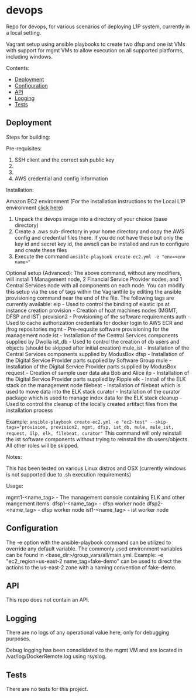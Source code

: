 # devops

Repo for devops, for various scenarios of deploying L1P system, currently in a local setting.

Vagrant setup using ansible playbooks to create two dfsp and one ist VMs with support for mgmt VMs to allow execution on all supported platforms, including windows.

Contents:

- [Deployment](#deployment)
- [Configuration](#configuration)
- [API](#api)
- [Logging](#logging)
- [Tests](#tests)

## Deployment

Steps for building:

Pre-requisites:

1.  SSH client and the correct ssh public key
2.
3.
4.  AWS credential and config information

Installation:

Amazon EC2 environment  (For the installation instructions to the Local L1P environment [click here](README.md))

1.  Unpack the devops image into a directory of your choice (base directory)
2.  Create a .aws sub-directory in your home directory and copy the AWS config and credential files there.  If you do not have these but only the key id and secret key id, the awscli can be installed and run to configure and create these files
3.  Execute the command `ansible-playbook create-ec2.yml -e "env=<env name>"`

Optional setup (Advanced):  The above command, without any modifiers, will install 1 Management node, 2 Financial Service Provider nodes, and 1 Central Services node with all components on each node.
You can modify this setup via the use of tags within the Vagrantfile by editing the ansible provisioning command near the end of the file.
The following tags are currently available:
eip - Used to control the binding of elastic ips at instance creation
provision - Creation of hoat machines nodes (MGMT, DFSP and IST)
provision2 - Provisioning of the software requirements
auth - Used to cache authorization credentials for docker login to AWS ECR and jfrog repositories
mgmt - Pre-requsite software provisioning for the management node
ist - Installation of the Central Services components supplied by Dwolla
ist_db - Used to control the creation of db users and objects (should be skipped after initial creation)
mule_ist - Installation of the Central Services components supplied by ModusBox
dfsp - Installation of the Digital Service Provider parts supplied by Software Group
mule - Installation of the Digital Service Provider parts supplied by ModusBox
request - Creation of sample user data aka Bob and Alice
ilp - Installation of the Digital Service Provider parts supplied by Ripple
elk - Install of the ELK stack on the management node
filebeat - Installation of filebeat which is used to move data into the ELK stack
curator - Installation of the curator package which is used to manage index data for the ELK stack
cleanup - Used to control the cleanup of the locally created artifact files from the installation process

Example: `ansible-playbook create-ec2.yml -e "ec2-test" --skip-tags="provision, provision2, mgmt, dfsp, ist_db, mule, mule_ist, request, ilp, elk, filebeat, curator"` This command will only reinstall the ist software components without trying to reinstall the db users/objects.  All other roles will be skipped.

Notes:  

This has been tested on various Linux distros and OSX (currently windows is not supported due to .sh execution requirements)

Usage:

mgmt1-<name_tag> - The management console containing ELK and other mangement items.
dfsp1-<name_tag> - dfsp worker node
dfsp2-<name_tag> - dfsp worker node
ist1-<name_tag> - ist worker node

## Configuration

The -e option with the ansible-playbook command can be utilized to override any default variable.  The commonly used environment variables can be found in <base_dir>/group_vars/all/main.yml.
Example:  -e "ec2_region=us-east-2 name_tag=fake-demo" can be used to direct the actions to the us-east-2 zone with a naming convention of fake-demo.

## API

This repo does not contain an API.

## Logging

There are no logs of any operational value here, only for debugging purposes.

Debug logging has been consolidated to the mgmt VM and are located in /var/log/DockerRemote.log using rsyslog.

## Tests

There are no tests for this project.

